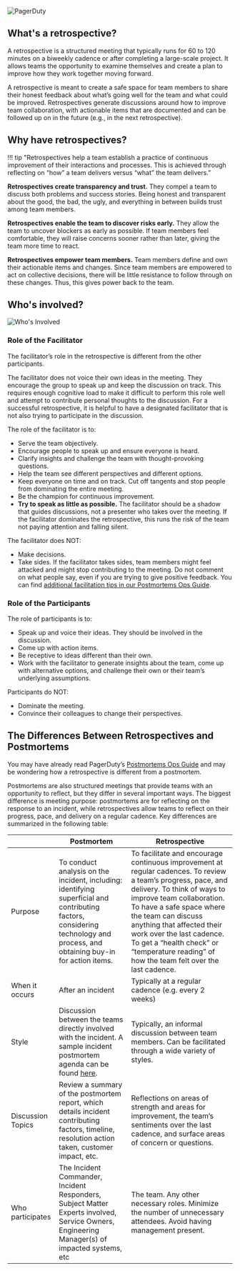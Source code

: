 ![PagerDuty](../assets/img/headers/Retros-GettingStarted.png)

## What's a retrospective?
A retrospective is a structured meeting that typically runs for 60 to 120 minutes on a biweekly cadence or after completing a large-scale project. It allows teams the opportunity to examine themselves and create a plan to improve how they work together moving forward.

A retrospective is meant to create a safe space for team members to share their honest feedback about what’s going well for the team and what could be improved. Retrospectives generate discussions around how to improve team collaboration, with actionable items that are documented and can be followed up on in the future (e.g., in the next retrospective).

## Why have retrospectives?

!!! tip "Retrospectives help a team establish a practice of continuous improvement of their interactions and processes. This is achieved through reflecting on “how” a team delivers versus “what” the team delivers.”

**Retrospectives create transparency and trust.** They compel a team to discuss both problems and success stories. Being honest and transparent about the good, the bad, the ugly, and everything in between builds trust among team members.

**Retrospectives enable the team to discover risks early.** They allow the team to uncover blockers as early as possible. If team members feel comfortable, they will raise concerns sooner rather than later, giving the team more time to react.

**Retrospectives empower team members.** Team members define and own their actionable items and changes. Since team members are empowered to act on collective decisions, there will be little resistance to follow through on these changes. Thus, this gives power back to the team.

## Who's involved?

![Who's Involved](../assets/img/whos_involved_in_a_retro.png)

### Role of the Facilitator
The facilitator’s role in the retrospective is different from the other participants. 

The facilitator does not voice their own ideas in the meeting. They encourage the group to speak up and keep the discussion on track. This requires enough cognitive load to make it difficult to perform this role well and attempt to contribute personal thoughts to the discussion. For a successful retrospective, it is helpful to have a designated facilitator that is not also trying to participate in the discussion.

The role of the facilitator is to:

- Serve the team objectively.
- Encourage people to speak up and ensure everyone is heard.
- Clarify insights and challenge the team with thought-provoking questions.
- Help the team see different perspectives and different options.
- Keep everyone on time and on track. Cut off tangents and stop people from dominating the entire meeting.
- Be the champion for continuous improvement.
- **Try to speak as little as possible.** The facilitator should be a shadow that guides discussions, not a presenter who takes over the meeting. If the facilitator dominates the retrospective, this runs the risk of the team not paying attention and falling silent.

The facilitator does NOT:

- Make decisions.
- Take sides. If the facilitator takes sides, team members might feel attacked and might stop contributing to the meeting. Do not comment on what people say, even if you are trying to give positive feedback. You can find [additional facilitation tips in our Postmortems Ops Guide](https://postmortems.pagerduty.com/meeting/#facilitation-tips).

### Role of the Participants
The role of participants is to:

- Speak up and voice their ideas. They should be involved in the discussion.
- Come up with action items.
- Be receptive to ideas different than their own.
- Work with the facilitator to generate insights about the team, come up with alternative options, and challenge their own or their team’s underlying assumptions.

Participants do NOT: 
- Dominate the meeting.
- Convince their colleagues to change their perspectives.

## The Differences Between Retrospectives and Postmortems
You may have already read PagerDuty’s [Postmortems Ops Guide](https://postmortems.pagerduty.com/) and may be wondering how a retrospective is different from a postmortem. 

Postmortems are also structured meetings that provide teams with an opportunity to reflect, but they differ in several important ways. The biggest difference is meeting purpose: postmortems are for reflecting on the response to an incident, while retrospectives allow teams to reflect on their progress, pace, and delivery on a regular cadence. Key differences are summarized in the following table:

| | Postmortem | Retrospective |
|---|---|---|
| Purpose | To conduct analysis on the incident, including: identifying superficial and contributing factors, considering technology and process, and obtaining buy-in for action items. | To facilitate and encourage continuous improvement at regular cadences. To review a team’s progress, pace, and delivery. To think of ways to improve team collaboration. To have a safe space where the team can discuss anything that affected their work over the last cadence. To get a “health check” or “temperature reading” of how the team felt over the last cadence. |
| When it occurs | After an incident | Typically at a regular cadence (e.g. every 2 weeks) |
| Style | Discussion between the teams directly involved with the incident. A sample incident postmortem agenda can be found [here](https://postmortems.pagerduty.com/meeting/#agenda).| Typically, an informal discussion between team members. Can be facilitated through a wide variety of styles. |
| Discussion Topics | Review a summary of the postmortem report, which details incident contributing factors, timeline, resolution action taken, customer impact, etc. | Reflections on areas of strength and areas for improvement, the team’s sentiments over the last cadence, and surface areas of concern or questions. |
| Who participates | The Incident Commander, Incident Responders, Subject Matter Experts involved, Service Owners, Engineering Manager(s) of impacted systems, etc | The team. Any other necessary roles. Minimize the number of unnecessary attendees. Avoid having management present. |
